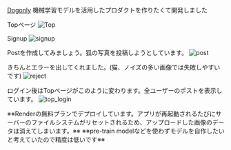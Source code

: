 [Dogonly](https://dogonly.onrender.com/)
機械学習モデルを活用したプロダクトを作りたくて開発しました

Topページ
![Top](https://github.com/user-attachments/assets/1fd383a0-3036-4e05-a218-e9f0046a767b)

Signup
![signup](https://github.com/user-attachments/assets/752a6111-bb3b-4332-95ed-033714dbae60)

Postを作成してみましょう。狐の写真を投稿しようとしています。
![post](https://github.com/user-attachments/assets/7767223b-a14d-4338-8612-a6f030b26b2d)

きちんとエラーを出してくれました。(猫、ノイズの多い画像では失敗しやすいです)
![reject](https://github.com/user-attachments/assets/91eb9aa8-1182-44fa-abca-40cb882ad1f2)

ログイン後はTopページがこのように変わります。全ユーザーのポストを表示しています。
![top_login](https://github.com/user-attachments/assets/60b8f611-ba15-4c8a-816d-9797900078a3)


※※Renderの無料プランでデプロイしています。アプリが再起動されるたびにサーバーのファイルシステムがリセットされるため、アップロードした画像のデータは消えてしまいます。※※
※※pre-train modelなどを使わずモデルを自作したいと考えていたので精度は低いです※※
